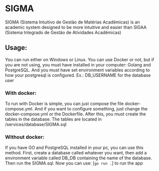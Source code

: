 # SIGMA
SIGMA (Sistema Intuitivo de Gestão de Matérias Acadêmicas) is an academic system designed to be more intuitive and easier than SIGAA (Sistema Integrado de Gestão de Atividades Acadêmicas)

## Usage: 
You can run either on Windows or Linux. You can use Docker or not, but if you are not using, you must have installed in your computer: Golang and PostgreSQL. And you must have set environment variables according to how your postgresql is configured. 
Ex.: DB_USERNAME for the database user

### With docker:
To run with Docker is simple, you can just compose the file docker-compose.yml. And if you want to configure something, just change the docker-compose.yml or the Dockerfile. After this, you must create the tables in the database. The tables are located in /services/database/SIGMA.sql

### Without docker: 
If you have GO and PostgreSQL installed in your pc, you can use this method. First, create a database called whatever you want, then add a environment variable called DB_DB containing the name of the database. Then run the SIGMA.sql. Now you can use:  [`go run .`] to run the app

